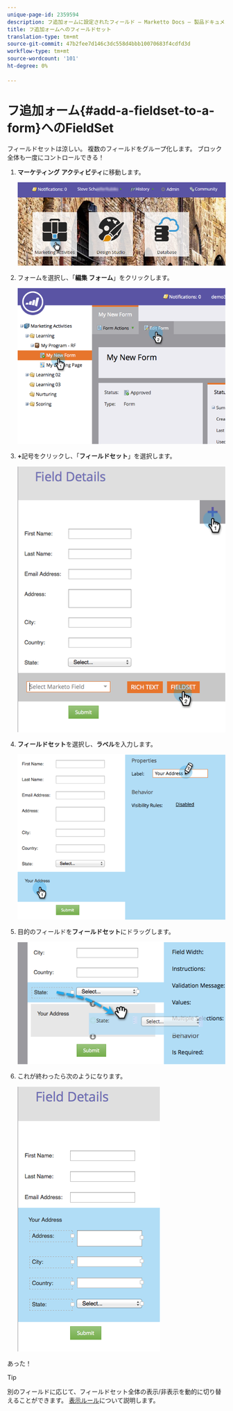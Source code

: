 ```yaml
---
unique-page-id: 2359594
description: フ追加ォームに設定されたフィールド — Marketto Docs — 製品ドキュメント
title: フ追加ォームへのフィールドセット
translation-type: tm+mt
source-git-commit: 47b2fee7d146c3dc558d4bbb10070683f4cdfd3d
workflow-type: tm+mt
source-wordcount: '101'
ht-degree: 0%

---
```



# フ追加ォーム{#add-a-fieldset-to-a-form}へのFieldSet

フィールドセットは涼しい。 複数のフィールドをグループ化します。 ブロック全体も一度にコントロールできる！

1. **マーケティング** **アクティビティ**&#x200B;に移動します。

   ![](assets/login-marketing-activities-1.png)

1. フォームを選択し、「**編集** **フォーム**」をクリックします。

   ![](assets/image2014-9-15-15-3a1-3a22.png)

1. **+**&#x200B;記号をクリックし、「**フィールドセット**」を選択します。

   ![](assets/image2014-9-15-15-3a1-3a43.png)

1. **フィールドセット**&#x200B;を選択し、**ラベル**&#x200B;を入力します。

   ![](assets/image2014-9-15-15-3a2-3a0.png)

1. 目的のフィールドを&#x200B;**フィールドセット**&#x200B;にドラッグします。

   ![](assets/image2014-9-15-15-3a2-3a13.png)

1. これが終わったら次のようになります。

   ![](assets/image2014-9-15-15-3a2-3a31.png)

あった！

>[!TIP]
>
>別のフィールドに応じて、フィールドセット全体の表示/非表示を動的に切り替えることができます。 [表示ルール](dynamically-toggle-visibility-of-a-form-field.md)について説明します。

